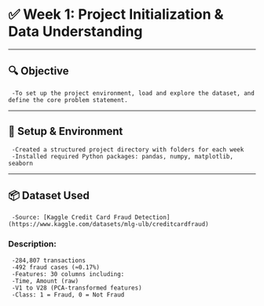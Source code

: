 # ✅ Week 1: Project Initialization & Data Understanding
----
## 🔍 Objective
     -To set up the project environment, load and explore the dataset, and define the core problem statement.
----
## 📁 Setup & Environment
     -Created a structured project directory with folders for each week
     -Installed required Python packages: pandas, numpy, matplotlib, seaborn
----
## 📦 Dataset Used
     -Source: [Kaggle Credit Card Fraud Detection](https://www.kaggle.com/datasets/mlg-ulb/creditcardfraud)

### Description:

     -284,807 transactions
     -492 fraud cases (≈0.17%)
     -Features: 30 columns including:
     -Time, Amount (raw)
     -V1 to V28 (PCA-transformed features)
     -Class: 1 = Fraud, 0 = Not Fraud
